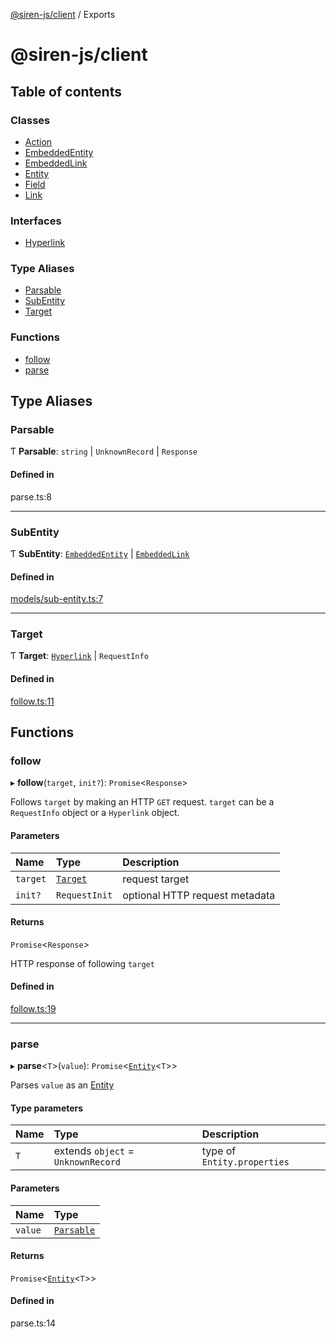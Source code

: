 [@siren-js/client](README.md) / Exports

# @siren-js/client

## Table of contents

### Classes

- [Action](classes/Action.md)
- [EmbeddedEntity](classes/EmbeddedEntity.md)
- [EmbeddedLink](classes/EmbeddedLink.md)
- [Entity](classes/Entity.md)
- [Field](classes/Field.md)
- [Link](classes/Link.md)

### Interfaces

- [Hyperlink](interfaces/Hyperlink.md)

### Type Aliases

- [Parsable](modules.md#parsable)
- [SubEntity](modules.md#subentity)
- [Target](modules.md#target)

### Functions

- [follow](modules.md#follow)
- [parse](modules.md#parse)

## Type Aliases

### Parsable

Ƭ **Parsable**: `string` \| `UnknownRecord` \| `Response`

#### Defined in

parse.ts:8

___

### SubEntity

Ƭ **SubEntity**: [`EmbeddedEntity`](classes/EmbeddedEntity.md) \| [`EmbeddedLink`](classes/EmbeddedLink.md)

#### Defined in

[models/sub-entity.ts:7](https://github.com/siren-js/client/blob/f34d34d/src/models/sub-entity.ts#L7)

___

### Target

Ƭ **Target**: [`Hyperlink`](interfaces/Hyperlink.md) \| `RequestInfo`

#### Defined in

[follow.ts:11](https://github.com/siren-js/client/blob/f34d34d/src/follow.ts#L11)

## Functions

### follow

▸ **follow**(`target`, `init?`): `Promise`<`Response`\>

Follows `target` by making an HTTP `GET` request. `target` can be a `RequestInfo` object or a `Hyperlink` object.

#### Parameters

| Name | Type | Description |
| :------ | :------ | :------ |
| `target` | [`Target`](modules.md#target) | request target |
| `init?` | `RequestInit` | optional HTTP request metadata |

#### Returns

`Promise`<`Response`\>

HTTP response of following `target`

#### Defined in

[follow.ts:19](https://github.com/siren-js/client/blob/f34d34d/src/follow.ts#L19)

___

### parse

▸ **parse**<`T`\>(`value`): `Promise`<[`Entity`](classes/Entity.md)<`T`\>\>

Parses `value` as an [Entity](classes/Entity.md)

#### Type parameters

| Name | Type | Description |
| :------ | :------ | :------ |
| `T` | extends `object` = `UnknownRecord` | type of `Entity.properties` |

#### Parameters

| Name | Type |
| :------ | :------ |
| `value` | [`Parsable`](modules.md#parsable) |

#### Returns

`Promise`<[`Entity`](classes/Entity.md)<`T`\>\>

#### Defined in

parse.ts:14
